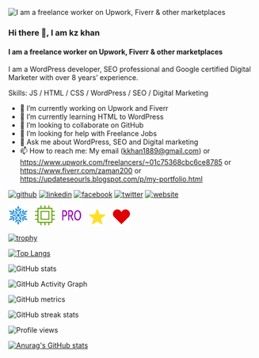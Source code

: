 ![I am a freelance worker on Upwork, Fiverr & other marketplaces](https://media-exp1.licdn.com/dms/image/C5616AQGHHeerFZl0sQ/profile-displaybackgroundimage-shrink_350_1400/0/1601053189648?e=1646870400&v=beta&t=ZdX5JMm1kPKPxQ-JnVUNfvhAY8PJ0qJueE41k8tp-0Y)
### Hi there 👋, I am kz khan
#### I am a freelance worker on Upwork, Fiverr & other marketplaces


I am a WordPress developer, SEO professional and Google certified Digital Marketer with over 8 years’ experience.

Skills: JS / HTML / CSS / WordPress / SEO / Digital Marketing

- 🔭 I’m currently working on Upwork and Fiverr 
- 🌱 I’m currently learning HTML to WordPress 
- 👯 I’m looking to collaborate on GitHub 
- 🤔 I’m looking for help with Freelance Jobs 
- 💬 Ask me about WordPress, SEO and Digital marketing 
- 📫 How to reach me: My email (kkhan1889@gmail.com) or https://www.upwork.com/freelancers/~01c75368cbc6ce8785 or https://www.fiverr.com/zaman200 or https://updateseourls.blogspot.com/p/my-portfolio.html 


[<img src='https://cdn.jsdelivr.net/npm/simple-icons@3.0.1/icons/github.svg' alt='github' height='40'>](https://github.com/https://github.com/zaman2000)  [<img src='https://cdn.jsdelivr.net/npm/simple-icons@3.0.1/icons/linkedin.svg' alt='linkedin' height='40'>](https://www.linkedin.com/in/https://www.linkedin.com/in/khairuzzaman-khan//)  [<img src='https://cdn.jsdelivr.net/npm/simple-icons@3.0.1/icons/facebook.svg' alt='facebook' height='40'>](https://www.facebook.com/https://www.facebook.com/zaman.khan.seo/)  [<img src='https://cdn.jsdelivr.net/npm/simple-icons@3.0.1/icons/twitter.svg' alt='twitter' height='40'>](https://twitter.com/zaman0)  [<img src='https://cdn.jsdelivr.net/npm/simple-icons@3.0.1/icons/icloud.svg' alt='website' height='40'>](https://updateseourls.blogspot.com/)  

<a href='https://archiveprogram.github.com/'><img src='https://raw.githubusercontent.com/acervenky/animated-github-badges/master/assets/acbadge.gif' width='40' height='40'></a> <a href='https://docs.github.com/en/developers'><img src='https://raw.githubusercontent.com/acervenky/animated-github-badges/master/assets/devbadge.gif' width='40' height='40'></a> <a href='https://github.com/pricing'><img src='https://raw.githubusercontent.com/acervenky/animated-github-badges/master/assets/pro.gif' width='40' height='40'></a> <a href='https://stars.github.com/'><img src='https://raw.githubusercontent.com/acervenky/animated-github-badges/master/assets/starbadge.gif' width='35' height='35'></a> <a href='https://docs.github.com/en/github/supporting-the-open-source-community-with-github-sponsors'><img src='https://raw.githubusercontent.com/acervenky/animated-github-badges/master/assets/sponsorbadge.gif' width='35' height='35'></a> 

[![trophy](https://github-profile-trophy.vercel.app/?username=https://github.com/zaman2000)](https://github.com/ryo-ma/github-profile-trophy)

[![Top Langs](https://github-readme-stats.vercel.app/api/top-langs/?username=https://github.com/zaman2000)](https://github.com/anuraghazra/github-readme-stats)

![GitHub stats](https://github-readme-stats.vercel.app/api?username=https://github.com/zaman2000&show_icons=true&count_private=true)  

![GitHub Activity Graph](https://activity-graph.herokuapp.com/graph?username=https://github.com/zaman2000)  

![GitHub metrics](https://metrics.lecoq.io/https://github.com/zaman2000)  

![GitHub streak stats](https://github-readme-streak-stats.herokuapp.com/?user=https://github.com/zaman2000)  

![Profile views](https://gpvc.arturio.dev/https://github.com/zaman2000)  

[![Anurag's GitHub stats](https://github-readme-stats.vercel.app/api?username=zaman2000)](https://github.com/anuraghazra/github-readme-stats)
